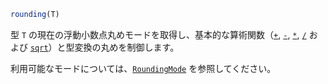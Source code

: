 ```julia
rounding(T)
```

型 `T` の現在の浮動小数点丸めモードを取得し、基本的な算術関数（[`+`](@ref), [`-`](@ref), [`*`](@ref), [`/`](@ref) および [`sqrt`](@ref)）と型変換の丸めを制御します。

利用可能なモードについては、[`RoundingMode`](@ref) を参照してください。
